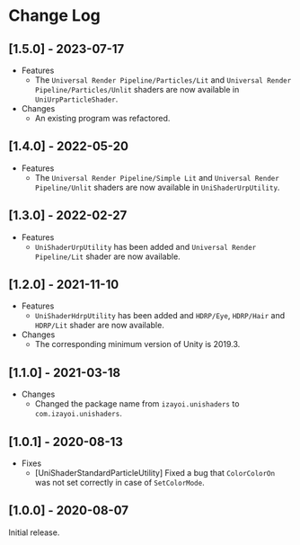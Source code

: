 # Change Log

## [1.5.0] - 2023-07-17
- Features
  - The `Universal Render Pipeline/Particles/Lit` and `Universal Render Pipeline/Particles/Unlit` shaders are now available in `UniUrpParticleShader`.
- Changes
  - An existing program was refactored.

## [1.4.0] - 2022-05-20
- Features
  - The `Universal Render Pipeline/Simple Lit` and `Universal Render Pipeline/Unlit` shaders are now available in `UniShaderUrpUtility`.

## [1.3.0] - 2022-02-27
- Features
  - `UniShaderUrpUtility` has been added and `Universal Render Pipeline/Lit` shader are now available.

## [1.2.0] - 2021-11-10
- Features
  - `UniShaderHdrpUtility` has been added and `HDRP/Eye`, `HDRP/Hair` and `HDRP/Lit` shader are now available.
- Changes
  - The corresponding minimum version of Unity is 2019.3.

## [1.1.0] - 2021-03-18
- Changes
  - Changed the package name from `izayoi.unishaders` to `com.izayoi.unishaders`.

## [1.0.1] - 2020-08-13
- Fixes
  - [UniShaderStandardParticleUtility] Fixed a bug that `ColorColorOn` was not set correctly in case of `SetColorMode`.

## [1.0.0] - 2020-08-07
Initial release.
